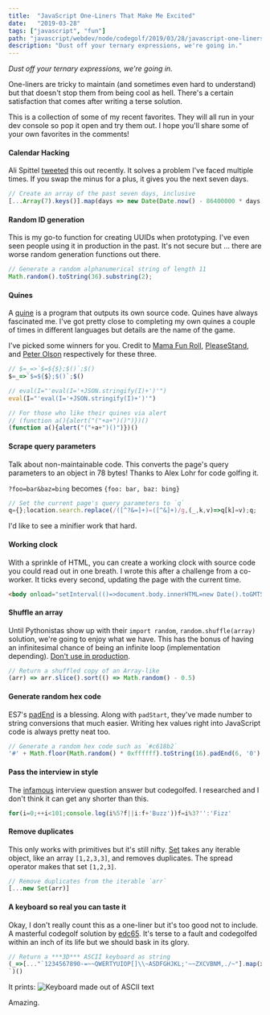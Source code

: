```yaml
---
title:  "JavaScript One-Liners That Make Me Excited"
date:   "2019-03-28"
tags: ["javascript", "fun"]
path: "javascript/webdev/node/codegolf/2019/03/28/javascript-one-liners.html"
description: "Dust off your ternary expressions, we're going in."
---
```


_Dust off your ternary expressions, we're going in._

One-liners are tricky to maintain (and sometimes even hard to understand) but that doesn't stop them from being cool as hell. There's a certain satisfaction that comes after writing a terse solution.

This is a collection of some of my recent favorites. They will all run in your dev console so pop it open and try them out. I hope you'll share some of your own favorites in the comments!


#### Calendar Hacking

Ali Spittel [tweeted](https://twitter.com/ASpittel/status/1110548407800815617) this out recently. It solves a problem I've faced multiple times. If you swap the minus for a plus, it gives you the next seven days.

```javascript
// Create an array of the past seven days, inclusive
[...Array(7).keys()].map(days => new Date(Date.now() - 86400000 * days));
```


#### Random ID generation

This is my go-to function for creating UUIDs when prototyping. I've even seen people using it in production in the past. It's not secure but ... there are worse random generation functions out there.

```javascript
// Generate a random alphanumerical string of length 11
Math.random().toString(36).substring(2);
```


#### Quines

A [quine](https://en.wikipedia.org/wiki/Quine_(computing)) is a program that outputs its own source code. Quines have always fascinated me. I've got pretty close to completing my own quines a couple of times in different languages but details are the name of the game.

I've picked some winners for you. Credit to [Mama Fun Roll](https://codegolf.stackexchange.com/a/60148/78322), [PleaseStand](https://codegolf.stackexchange.com/a/270/78322), and [Peter Olson](https://codegolf.stackexchange.com/a/3173/78322) respectively for these three.

```javascript
// $=_=>`$=${$};$()`;$()
$=_=>`$=${$};$()`;$()

// eval(I="'eval(I='+JSON.stringify(I)+')'")
eval(I="'eval(I='+JSON.stringify(I)+')'")

// For those who like their quines via alert
// (function a(){alert("("+a+")()")})()
(function a(){alert("("+a+")()")})()
```


#### Scrape query parameters

Talk about non-maintainable code. This converts the page's query parameters to an object in 78 bytes! Thanks to Alex Lohr for code golfing it.

`?foo=bar&baz=bing` becomes `{foo: bar, baz: bing}`

```javascript
// Set the current page's query parameters to `q`
q={};location.search.replace(/([^?&=]+)=([^&]+)/g,(_,k,v)=>q[k]=v);q;
```

I'd like to see a minifier work that hard. 


#### Working clock

With a sprinkle of HTML, you can create a working clock with source code you could read out in one breath. I wrote this after a challenge from a co-worker. It ticks every second, updating the page with the current time.

```html
<body onload="setInterval(()=>document.body.innerHTML=new Date().toGMTString().slice(17,25))"></body>
```


#### Shuffle an array

Until Pythonistas show up with their `import random`, `random.shuffle(array)` solution, we're going to enjoy what we have. This has the bonus of having an infinitesimal chance of being an infinite loop (implementation depending). [Don't use in production](https://www.robweir.com/blog/2010/02/microsoft-random-browser-ballot.html).

```javascript
// Return a shuffled copy of an Array-like
(arr) => arr.slice().sort(() => Math.random() - 0.5)
```


#### Generate random hex code

ES7's [padEnd](https://developer.mozilla.org/en-US/docs/Web/JavaScript/Reference/Global_Objects/String/padEnd) is a blessing. Along with `padStart`, they've made number to string conversions that much easier. Writing hex values right into JavaScript code is always pretty neat too.

```javascript
// Generate a random hex code such as `#c618b2`
'#' + Math.floor(Math.random() * 0xffffff).toString(16).padEnd(6, '0');
```


#### Pass the interview in style

The [infamous](https://blog.codinghorror.com/why-cant-programmers-program/) interview question answer but codegolfed. I researched and I don't think it can get any shorter than this.

```javascript
for(i=0;++i<101;console.log(i%5?f||i:f+'Buzz'))f=i%3?'':'Fizz'
```


#### Remove duplicates

This only works with primitives but it's still nifty. [Set](https://developer.mozilla.org/en-US/docs/Web/JavaScript/Reference/Global_Objects/Set) takes any iterable object, like an array `[1,2,3,3]`, and removes duplicates. The spread operator makes that set `[1,2,3]`.

```javascript
// Remove duplicates from the iterable `arr`
[...new Set(arr)]
```


#### A keyboard so real you can taste it

Okay, I don't really count this as a one-liner but it's too good not to include. A masterful codegolf solution by [edc65](https://codegolf.stackexchange.com/a/103226/78322). It's terse to a fault and codegolfed within an inch of its life but we should bask in its glory.

```javascript
// Return a ***3D*** ASCII keyboard as string
(_=>[..."`1234567890-=~~QWERTYUIOP[]\\~ASDFGHJKL;'~~ZXCVBNM,./~"].map(x=>(o+=`/${b='_'.repeat(w=x<y?2:' 667699'[x=["BS","TAB","CAPS","ENTER"][p++]||'SHIFT',p])}\\|`,m+=y+(x+'    ').slice(0,w)+y+y,n+=y+b+y+y,l+=' __'+b)[73]&&(k.push(l,m,n,o),l='',m=n=o=y),m=n=o=y='|',p=l=k=[])&&k.join`
`)()
```

It prints:
![Keyboard made out of ASCII text](ascii-keyboard.png)

Amazing.
